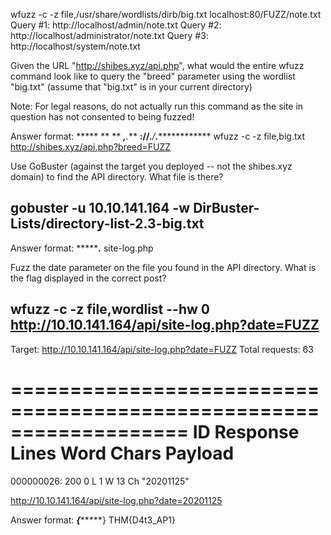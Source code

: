 wfuzz -c -z file,/usr/share/wordlists/dirb/big.txt localhost:80/FUZZ/note.txt
Query #1: http://localhost/admin/note.txt
Query #2: http://localhost/administrator/note.txt
Query #3: http://localhost/system/note.txt



Given the URL "http://shibes.xyz/api.php", what would the entire wfuzz command look like to query the "breed" parameter using the wordlist "big.txt" (assume that "big.txt" is in your current directory)

Note: For legal reasons, do not actually run this command as the site in question has not consented to being fuzzed!

Answer format: 
***** ** ** ****,***.*** ****://******.***/***.**************
wfuzz -c -z file,big.txt http://shibes.xyz/api.php?breed=FUZZ

Use GoBuster (against the target you deployed -- not the shibes.xyz domain) to find the API directory. What file is there?

## gobuster -u 10.10.141.164 -w DirBuster-Lists/directory-list-2.3-big.txt

Answer format: 
********.***
site-log.php


Fuzz the date parameter on the file you found in the API directory. What is the flag displayed in the correct post?

##  wfuzz -c -z file,wordlist --hw 0 http://10.10.141.164/api/site-log.php?date=FUZZ
Target: http://10.10.141.164/api/site-log.php?date=FUZZ
Total requests: 63

===================================================================
ID           Response   Lines    Word     Chars       Payload
===================================================================

000000026:   200        0 L      1 W      13 Ch       "20201125"

http://10.10.141.164/api/site-log.php?date=20201125

Answer format: 
***{********}
THM{D4t3_AP1}

